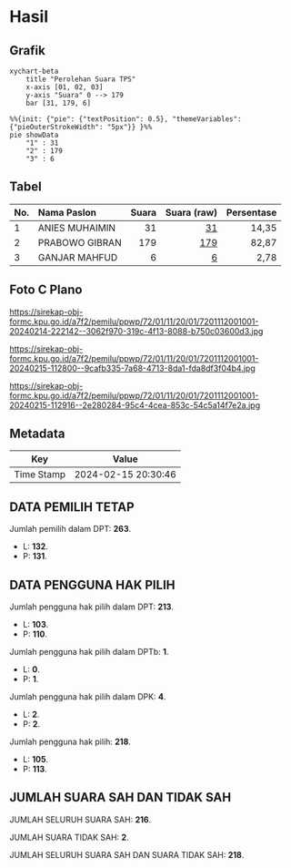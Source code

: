 # Hasil

## Grafik

```mermaid
xychart-beta
    title "Perolehan Suara TPS"
    x-axis [01, 02, 03]
    y-axis "Suara" 0 --> 179
    bar [31, 179, 6]
```

```mermaid
%%{init: {"pie": {"textPosition": 0.5}, "themeVariables": {"pieOuterStrokeWidth": "5px"}} }%%
pie showData
    "1" : 31
    "2" : 179
    "3" : 6
```

## Tabel

| No. | Nama Paslon    | Suara | Suara (raw) | Persentase |
|:--- |:-------------- | -----:| -----------:| ----------:|
| 1   | ANIES MUHAIMIN | 31    | [31][p-1]   | 14,35      |
| 2   | PRABOWO GIBRAN | 179   | [179][p-2]  | 82,87      |
| 3   | GANJAR MAHFUD  | 6     | [6][p-3]    | 2,78       |


[p-1]: https://github.com/gigit-pemilu/pemilu-2024-72-sulawesi-tengah/blob/main/pilpres/hitung-suara/sub/72-sulawesi-tengah/sub/01-banggai/sub/11-luwuk-timur/sub/2001-kayutanyo/sub/001-tps/sub/paslon-1.txt
[p-2]: https://github.com/gigit-pemilu/pemilu-2024-72-sulawesi-tengah/blob/main/pilpres/hitung-suara/sub/72-sulawesi-tengah/sub/01-banggai/sub/11-luwuk-timur/sub/2001-kayutanyo/sub/001-tps/sub/paslon-2.txt
[p-3]: https://github.com/gigit-pemilu/pemilu-2024-72-sulawesi-tengah/blob/main/pilpres/hitung-suara/sub/72-sulawesi-tengah/sub/01-banggai/sub/11-luwuk-timur/sub/2001-kayutanyo/sub/001-tps/sub/paslon-3.txt

## Foto C Plano

https://sirekap-obj-formc.kpu.go.id/a7f2/pemilu/ppwp/72/01/11/20/01/7201112001001-20240214-222142--3062f970-319c-4f13-8088-b750c03600d3.jpg

https://sirekap-obj-formc.kpu.go.id/a7f2/pemilu/ppwp/72/01/11/20/01/7201112001001-20240215-112800--9cafb335-7a68-4713-8da1-fda8df3f04b4.jpg

https://sirekap-obj-formc.kpu.go.id/a7f2/pemilu/ppwp/72/01/11/20/01/7201112001001-20240215-112916--2e280284-95c4-4cea-853c-54c5a14f7e2a.jpg


## Metadata

| Key        | Value               |
| ---------- | ------------------- |
| Time Stamp | 2024-02-15 20:30:46 |


## DATA PEMILIH TETAP

Jumlah pemilih dalam DPT: **263**.
 * L: **132**.
 * P: **131**.

## DATA PENGGUNA HAK PILIH

Jumlah pengguna hak pilih dalam DPT: **213**.
 * L: **103**.
 * P: **110**.

Jumlah pengguna hak pilih dalam DPTb: **1**.
 * L: **0**.
 * P: **1**.

Jumlah pengguna hak pilih dalam DPK: **4**.
 * L: **2**.
 * P: **2**.

Jumlah pengguna hak pilih: **218**.
 * L: **105**.
 * P: **113**.

## JUMLAH SUARA SAH DAN TIDAK SAH

JUMLAH SELURUH SUARA SAH: **216**.

JUMLAH SUARA TIDAK SAH: **2**.

JUMLAH SELURUH SUARA SAH DAN SUARA TIDAK SAH: **218**.


